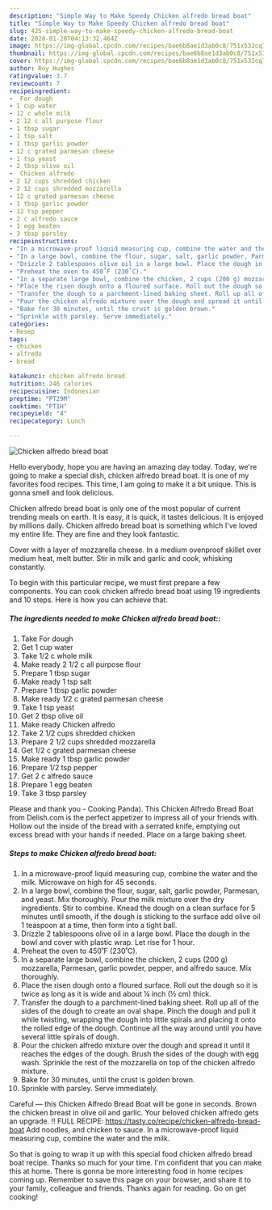 ```yaml
---
description: "Simple Way to Make Speedy Chicken alfredo bread boat"
title: "Simple Way to Make Speedy Chicken alfredo bread boat"
slug: 425-simple-way-to-make-speedy-chicken-alfredo-bread-boat
date: 2020-01-20T04:13:32.464Z
image: https://img-global.cpcdn.com/recipes/bae6b8ae1d3ab0c8/751x532cq70/chicken-alfredo-bread-boat-recipe-main-photo.jpg
thumbnail: https://img-global.cpcdn.com/recipes/bae6b8ae1d3ab0c8/751x532cq70/chicken-alfredo-bread-boat-recipe-main-photo.jpg
cover: https://img-global.cpcdn.com/recipes/bae6b8ae1d3ab0c8/751x532cq70/chicken-alfredo-bread-boat-recipe-main-photo.jpg
author: Roy Hughes
ratingvalue: 3.7
reviewcount: 7
recipeingredient:
-  For dough
- 1 cup water
- 12 c whole milk
- 2 12 c all purpose flour
- 1 tbsp sugar
- 1 tsp salt
- 1 tbsp garlic powder
- 12 c grated parmesan cheese
- 1 tsp yeast
- 2 tbsp olive oil
-  Chicken alfredo
- 2 12 cups shredded chicken
- 2 12 cups shredded mozzarella
- 12 c grated parmesan cheese
- 1 tbsp garlic powder
- 12 tsp pepper
- 2 c alfredo sauce
- 1 egg beaten
- 3 tbsp parsley
recipeinstructions:
- "In a microwave-proof liquid measuring cup, combine the water and the milk. Microwave on high for 45 seconds."
- "In a large bowl, combine the flour, sugar, salt, garlic powder, Parmesan, and yeast. Mix thoroughly. Pour the milk mixture over the dry ingredients. Stir to combine. Knead the dough on a clean surface for 5 minutes until smooth, if the dough is sticking to the surface add olive oil 1 teaspoon at a time, then form into a tight ball."
- "Drizzle 2 tablespoons olive oil in a large bowl. Place the dough in the bowl and cover with plastic wrap. Let rise for 1 hour."
- "Preheat the oven to 450˚F (230˚C)."
- "In a separate large bowl, combine the chicken, 2 cups (200 g) mozzarella, Parmesan, garlic powder, pepper, and alfredo sauce. Mix thoroughly."
- "Place the risen dough onto a floured surface. Roll out the dough so it is twice as long as it is wide and about ¼ inch (½ cm) thick."
- "Transfer the dough to a parchment-lined baking sheet. Roll up all of the sides of the dough to create an oval shape. Pinch the dough and pull it while twisting, wrapping the dough into little spirals and placing it onto the rolled edge of the dough. Continue all the way around until you have several little spirals of dough."
- "Pour the chicken alfredo mixture over the dough and spread it until it reaches the edges of the dough. Brush the sides of the dough with egg wash. Sprinkle the rest of the mozzarella on top of the chicken alfredo mixture."
- "Bake for 30 minutes, until the crust is golden brown."
- "Sprinkle with parsley. Serve immediately."
categories:
- Resep
tags:
- chicken
- alfredo
- bread

katakunci: chicken alfredo bread
nutrition: 246 calories
recipecuisine: Indonesian
preptime: "PT29M"
cooktime: "PT1H"
recipeyield: "4"
recipecategory: Lunch

---
```



![Chicken alfredo bread boat](https://img-global.cpcdn.com/recipes/bae6b8ae1d3ab0c8/751x532cq70/chicken-alfredo-bread-boat-recipe-main-photo.jpg)

Hello everybody, hope you are having an amazing day today. Today, we're going to make a special dish, chicken alfredo bread boat. It is one of my favorites food recipes. This time, I am going to make it a bit unique. This is gonna smell and look delicious.

Chicken alfredo bread boat is only one of the most popular of current trending meals on earth. It is easy, it is quick, it tastes delicious. It is enjoyed by millions daily. Chicken alfredo bread boat is something which I've loved my entire life. They are fine and they look fantastic.

Cover with a layer of mozzarella cheese. In a medium ovenproof skillet over medium heat, melt butter. Stir in milk and garlic and cook, whisking constantly.


To begin with this particular recipe, we must first prepare a few components. You can cook chicken alfredo bread boat using 19 ingredients and 10 steps. Here is how you can achieve that.

##### The ingredients needed to make Chicken alfredo bread boat::

1. Take  For dough
1. Get 1 cup water
1. Take 1/2 c whole milk
1. Make ready 2 1/2 c all purpose flour
1. Prepare 1 tbsp sugar
1. Make ready 1 tsp salt
1. Prepare 1 tbsp garlic powder
1. Make ready 1/2 c grated parmesan cheese
1. Take 1 tsp yeast
1. Get 2 tbsp olive oil
1. Make ready  Chicken alfredo
1. Take 2 1/2 cups shredded chicken
1. Prepare 2 1/2 cups shredded mozzarella
1. Get 1/2 c grated parmesan cheese
1. Make ready 1 tbsp garlic powder
1. Prepare 1/2 tsp pepper
1. Get 2 c alfredo sauce
1. Prepare 1 egg beaten
1. Take 3 tbsp parsley


Please and thank you - Cooking Panda). This Chicken Alfredo Bread Boat from Delish.com is the perfect appetizer to impress all of your friends with. Hollow out the inside of the bread with a serrated knife, emptying out excess bread with your hands if needed. Place on a large baking sheet. 

##### Steps to make Chicken alfredo bread boat:

1. In a microwave-proof liquid measuring cup, combine the water and the milk. Microwave on high for 45 seconds.
1. In a large bowl, combine the flour, sugar, salt, garlic powder, Parmesan, and yeast. Mix thoroughly. Pour the milk mixture over the dry ingredients. Stir to combine. Knead the dough on a clean surface for 5 minutes until smooth, if the dough is sticking to the surface add olive oil 1 teaspoon at a time, then form into a tight ball.
1. Drizzle 2 tablespoons olive oil in a large bowl. Place the dough in the bowl and cover with plastic wrap. Let rise for 1 hour.
1. Preheat the oven to 450˚F (230˚C).
1. In a separate large bowl, combine the chicken, 2 cups (200 g) mozzarella, Parmesan, garlic powder, pepper, and alfredo sauce. Mix thoroughly.
1. Place the risen dough onto a floured surface. Roll out the dough so it is twice as long as it is wide and about ¼ inch (½ cm) thick.
1. Transfer the dough to a parchment-lined baking sheet. Roll up all of the sides of the dough to create an oval shape. Pinch the dough and pull it while twisting, wrapping the dough into little spirals and placing it onto the rolled edge of the dough. Continue all the way around until you have several little spirals of dough.
1. Pour the chicken alfredo mixture over the dough and spread it until it reaches the edges of the dough. Brush the sides of the dough with egg wash. Sprinkle the rest of the mozzarella on top of the chicken alfredo mixture.
1. Bake for 30 minutes, until the crust is golden brown.
1. Sprinkle with parsley. Serve immediately.


Careful — this Chicken Alfredo Bread Boat will be gone in seconds. Brown the chicken breast in olive oil and garlic. Your beloved chicken alfredo gets an upgrade. !! FULL RECIPE: https://tasty.co/recipe/chicken-alfredo-bread-boat Add noodles, and chicken to sauce. In a microwave-proof liquid measuring cup, combine the water and the milk. 

So that is going to wrap it up with this special food chicken alfredo bread boat recipe. Thanks so much for your time. I'm confident that you can make this at home. There is gonna be more interesting food in home recipes coming up. Remember to save this page on your browser, and share it to your family, colleague and friends. Thanks again for reading. Go on get cooking!
